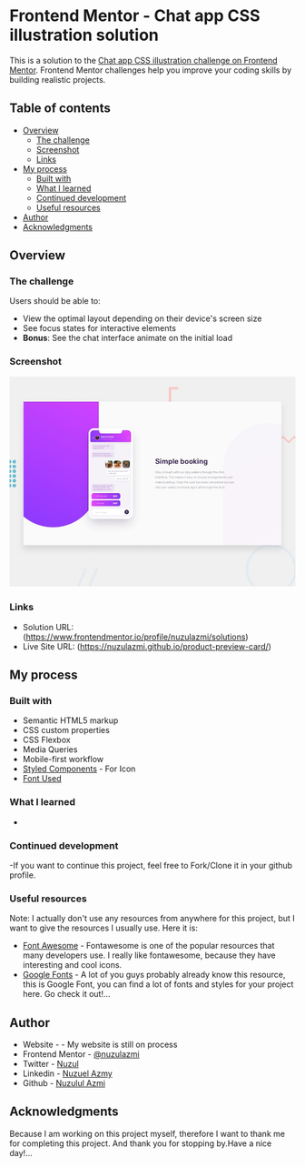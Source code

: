 # Frontend Mentor - Chat app CSS illustration solution

This is a solution to the [Chat app CSS illustration challenge on Frontend Mentor](https://www.frontendmentor.io/challenges/chat-app-css-illustration-O5auMkFqY). Frontend Mentor challenges help you improve your coding skills by building realistic projects. 

## Table of contents

- [Overview](#overview)
  - [The challenge](#the-challenge)
  - [Screenshot](#screenshot)
  - [Links](#links)
- [My process](#my-process)
  - [Built with](#built-with)
  - [What I learned](#what-i-learned)
  - [Continued development](#continued-development)
  - [Useful resources](#useful-resources)
- [Author](#author)
- [Acknowledgments](#acknowledgments)

## Overview

### The challenge

Users should be able to:

- View the optimal layout depending on their device's screen size
- See focus states for interactive elements
- **Bonus**: See the chat interface animate on the initial load


### Screenshot

![Website Preview Example](.//design/desktop-preview.jpg)

### Links

- Solution URL: (https://www.frontendmentor.io/profile/nuzulazmi/solutions)
- Live Site URL: (https://nuzulazmi.github.io/product-preview-card/)

## My process

### Built with

- Semantic HTML5 markup
- CSS custom properties
- CSS Flexbox
- Media Queries
- Mobile-first workflow
- [Styled Components](https://kit.fontawesome.com) - For Icon
- [Font Used](https://fonts.googleapis.com)

### What I learned

-

### Continued development

-If you want to continue this project, feel free to Fork/Clone it in your github profile.

### Useful resources

Note: I actually don't use any resources from anywhere for this project, but I want to give the resources I usually use. 
Here it is:

- [Font Awesome](https://fontawesome.com/icons) - Fontawesome is one of the popular resources that many developers use. I really like fontawesome, because they have interesting and cool icons.
- [Google Fonts](https://fonts.google.com/) - A lot of you guys probably already know this resource, this is Google Font, you can find a lot of fonts and styles for your project here. Go check it out!...

## Author

- Website - []() - My website is still on process
- Frontend Mentor - [@nuzulazmi](https://www.frontendmentor.io/profile/nuzulazmi)
- Twitter - [Nuzul](https://twitter.com/Nuzuelazmy)
- Linkedin - [Nuzuel Azmy](https://www.linkedin.com/in/nuzuel-azmy-392490246/)
- Github - [Nuzulul Azmi](https://github.com/nuzulazmi)

## Acknowledgments

Because I am working on this project myself, therefore I want to thank me for completing this project.
And thank you for stopping by.Have a nice day!...